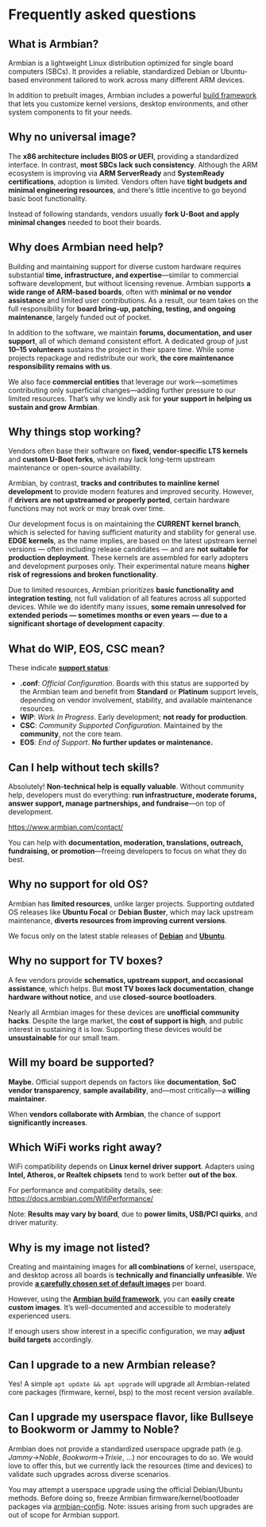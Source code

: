 # Frequently asked questions

## What is Armbian?

Armbian is a lightweight Linux distribution optimized for single board computers (SBCs). It provides a reliable, standardized Debian or Ubuntu-based environment tailored to work across many different ARM devices. 

In addition to prebuilt images, Armbian includes a powerful [build framework](https://github.com/armbian/build) that lets you customize kernel versions, desktop environments, and other system components to fit your needs.

## Why no universal image?

The **x86 architecture includes BIOS or UEFI**, providing a standardized interface. In contrast, **most SBCs lack such consistency**. Although the ARM ecosystem is improving via **ARM ServerReady** and **SystemReady certifications**, adoption is limited. Vendors often have **tight budgets and minimal engineering resources**, and there's little incentive to go beyond basic boot functionality.

Instead of following standards, vendors usually **fork U-Boot and apply minimal changes** needed to boot their boards.

## Why does Armbian need help?

Building and maintaining support for diverse custom hardware requires substantial **time, infrastructure, and expertise**—similar to commercial software development, but without licensing revenue. Armbian supports **a wide range of ARM-based boards**, often with **minimal or no vendor assistance** and limited user contributions. As a result, our team takes on the full responsibility for **board bring-up, patching, testing, and ongoing maintenance**, largely funded out of pocket.

In addition to the software, we maintain **forums, documentation, and user support**, all of which demand consistent effort. A dedicated group of just **10–15 volunteers** sustains the project in their spare time. While some projects repackage and redistribute our work, **the core maintenance responsibility remains with us**.

We also face **commercial entities** that leverage our work—sometimes contributing only superficial changes—adding further pressure to our limited resources. That’s why we kindly ask for **your support in helping us sustain and grow Armbian**.

## Why things stop working?

Vendors often base their software on **fixed, vendor-specific LTS kernels** and **custom U-Boot forks**, which may lack long-term upstream maintenance or open-source availability.

Armbian, by contrast, **tracks and contributes to mainline kernel development** to provide modern features and improved security. However, if **drivers are not upstreamed or properly ported**, certain hardware functions may not work or may break over time.

Our development focus is on maintaining the **CURRENT kernel branch**, which is selected for having sufficient maturity and stability for general use. **EDGE kernels**, as the name implies, are based on the latest upstream kernel versions — often including release candidates — and are **not suitable for production deployment**. These kernels are assembled for early adopters and development purposes only. Their experimental nature means **higher risk of regressions and broken functionality**.

Due to limited resources, Armbian prioritizes **basic functionality and integration testing**, not full validation of all features across all supported devices. While we do identify many issues, **some remain unresolved for extended periods — sometimes months or even years — due to a significant shortage of development capacity**.

## What do WIP, EOS, CSC mean?

These indicate [**support status**](https://docs.armbian.com/User-Guide_Board-Support-Rules):

- **.conf**: *Official Configuration*. Boards with this status are supported by the Armbian team and benefit from **Standard** or **Platinum** support levels, depending on vendor involvement, stability, and available maintenance resources.
- **WIP**: *Work In Progress*. Early development; **not ready for production**.
- **CSC**: *Community Supported Configuration*. Maintained by the **community**, not the core team.
- **EOS**: *End of Support*. **No further updates or maintenance.**

## Can I help without tech skills?

Absolutely! **Non-technical help is equally valuable**. Without community help, developers must do everything: **run infrastructure, moderate forums, answer support, manage partnerships, and fundraise**—on top of development.

<https://www.armbian.com/contact/>

You can help with **documentation, moderation, translations, outreach, fundraising, or promotion**—freeing developers to focus on what they do best.

## Why no support for old OS?

Armbian has **limited resources**, unlike larger projects. Supporting outdated OS releases like **Ubuntu Focal** or **Debian Buster**, which may lack upstream maintenance, **diverts resources from improving current versions**.

We focus only on the latest stable releases of [**Debian**](https://www.debian.org/releases/stable/) and [**Ubuntu**](https://wiki.ubuntu.com/Releases).

## Why no support for TV boxes?

A few vendors provide **schematics, upstream support, and occasional assistance**, which helps. But **most TV boxes lack documentation**, **change hardware without notice**, and use **closed-source bootloaders**.

Nearly all Armbian images for these devices are **unofficial community hacks**. Despite the large market, the **cost of support is high**, and public interest in sustaining it is low. Supporting these devices would be **unsustainable** for our small team.

## Will my board be supported?

**Maybe.** Official support depends on factors like **documentation**, **SoC vendor transparency**, **sample availability**, and—most critically—a **willing maintainer**.

When **vendors collaborate with Armbian**, the chance of support **significantly increases**.

## Which WiFi works right away?

WiFi compatibility depends on **Linux kernel driver support**. Adapters using **Intel, Atheros, or Realtek chipsets** tend to work better **out of the box**.

For performance and compatibility details, see:  
<https://docs.armbian.com/WifiPerformance/>

Note: **Results may vary by board**, due to **power limits, USB/PCI quirks**, and driver maturity.

## Why is my image not listed?

Creating and maintaining images for **all combinations** of kernel, userspace, and desktop across all boards is **technically and financially unfeasible**. We provide **[a carefully chosen set of default images](https://github.com/armbian/os/blob/main/userpatches/targets-release-standard-support.yaml)** per board.

However, using the [**Armbian build framework**](https://docs.armbian.com/Developer-Guide_Build-Preparation/), you can **easily create custom images**. It’s well-documented and accessible to moderately experienced users.

If enough users show interest in a specific configuration, we may **adjust build targets** accordingly.

## Can I upgrade to a new Armbian release?

Yes! A simple `apt update && apt upgrade` will upgrade all Armbian-related core packages (firmware, kernel, bsp) to the most recent version available.

## Can I upgrade my userspace flavor, like Bullseye to Bookworm or Jammy to Noble?

Armbian does not provide a standardized userspace upgrade path (e.g. *Jammy*→*Noble*, *Bookworm*→*Trixie*, ...) nor encourages to do so. We would love to offer this, but we currently lack the resources (time and devices) to validate such upgrades across diverse scenarios.

You may attempt a userspace upgrade using the official Debian/Ubuntu methods. Before doing so, freeze Armbian firmware/kernel/bootloader packages via [armbian-config](https://docs.armbian.com/User-Guide_Armbian-Config/). Note: issues arising from such upgrades are out of scope for Armbian support.
